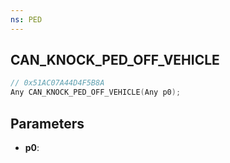```yaml
---
ns: PED
---
```

## CAN_KNOCK_PED_OFF_VEHICLE

```c
// 0x51AC07A44D4F5B8A
Any CAN_KNOCK_PED_OFF_VEHICLE(Any p0);
```

## Parameters
* **p0**:
